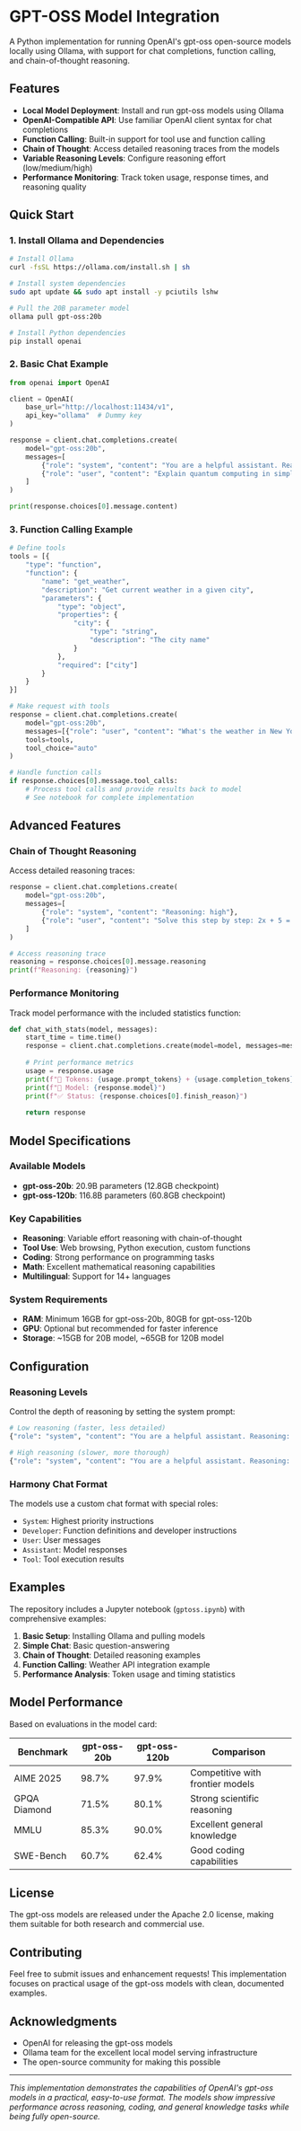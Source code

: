 # GPT-OSS Model Integration

A Python implementation for running OpenAI's gpt-oss open-source models locally using Ollama, with support for chat completions, function calling, and chain-of-thought reasoning.

## Features

- **Local Model Deployment**: Install and run gpt-oss models using Ollama
- **OpenAI-Compatible API**: Use familiar OpenAI client syntax for chat completions
- **Function Calling**: Built-in support for tool use and function calling
- **Chain of Thought**: Access detailed reasoning traces from the models
- **Variable Reasoning Levels**: Configure reasoning effort (low/medium/high)
- **Performance Monitoring**: Track token usage, response times, and reasoning quality

## Quick Start

### 1. Install Ollama and Dependencies

```bash
# Install Ollama
curl -fsSL https://ollama.com/install.sh | sh

# Install system dependencies
sudo apt update && sudo apt install -y pciutils lshw

# Pull the 20B parameter model
ollama pull gpt-oss:20b

# Install Python dependencies
pip install openai
```

### 2. Basic Chat Example

```python
from openai import OpenAI

client = OpenAI(
    base_url="http://localhost:11434/v1",
    api_key="ollama"  # Dummy key
)

response = client.chat.completions.create(
    model="gpt-oss:20b",
    messages=[
        {"role": "system", "content": "You are a helpful assistant. Reasoning: low"},
        {"role": "user", "content": "Explain quantum computing in simple terms."}
    ]
)

print(response.choices[0].message.content)
```

### 3. Function Calling Example

```python
# Define tools
tools = [{
    "type": "function",
    "function": {
        "name": "get_weather",
        "description": "Get current weather in a given city",
        "parameters": {
            "type": "object",
            "properties": {
                "city": {
                    "type": "string",
                    "description": "The city name"
                }
            },
            "required": ["city"]
        }
    }
}]

# Make request with tools
response = client.chat.completions.create(
    model="gpt-oss:20b",
    messages=[{"role": "user", "content": "What's the weather in New York?"}],
    tools=tools,
    tool_choice="auto"
)

# Handle function calls
if response.choices[0].message.tool_calls:
    # Process tool calls and provide results back to model
    # See notebook for complete implementation
```

## Advanced Features

### Chain of Thought Reasoning

Access detailed reasoning traces:

```python
response = client.chat.completions.create(
    model="gpt-oss:20b",
    messages=[
        {"role": "system", "content": "Reasoning: high"},
        {"role": "user", "content": "Solve this step by step: 2x + 5 = 13"}
    ]
)

# Access reasoning trace
reasoning = response.choices[0].message.reasoning
print(f"Reasoning: {reasoning}")
```

### Performance Monitoring

Track model performance with the included statistics function:

```python
def chat_with_stats(model, messages):
    start_time = time.time()
    response = client.chat.completions.create(model=model, messages=messages)
    
    # Print performance metrics
    usage = response.usage
    print(f"🔢 Tokens: {usage.prompt_tokens} + {usage.completion_tokens} = {usage.total_tokens}")
    print(f"🤖 Model: {response.model}")
    print(f"✅ Status: {response.choices[0].finish_reason}")
    
    return response
```

## Model Specifications

### Available Models
- **gpt-oss-20b**: 20.9B parameters (12.8GB checkpoint)
- **gpt-oss-120b**: 116.8B parameters (60.8GB checkpoint)

### Key Capabilities
- **Reasoning**: Variable effort reasoning with chain-of-thought
- **Tool Use**: Web browsing, Python execution, custom functions
- **Coding**: Strong performance on programming tasks
- **Math**: Excellent mathematical reasoning capabilities
- **Multilingual**: Support for 14+ languages

### System Requirements
- **RAM**: Minimum 16GB for gpt-oss-20b, 80GB for gpt-oss-120b
- **GPU**: Optional but recommended for faster inference
- **Storage**: ~15GB for 20B model, ~65GB for 120B model

## Configuration

### Reasoning Levels
Control the depth of reasoning by setting the system prompt:

```python
# Low reasoning (faster, less detailed)
{"role": "system", "content": "You are a helpful assistant. Reasoning: low"}

# High reasoning (slower, more thorough)
{"role": "system", "content": "You are a helpful assistant. Reasoning: high"}
```

### Harmony Chat Format
The models use a custom chat format with special roles:
- `System`: Highest priority instructions
- `Developer`: Function definitions and developer instructions  
- `User`: User messages
- `Assistant`: Model responses
- `Tool`: Tool execution results

## Examples

The repository includes a Jupyter notebook (`gptoss.ipynb`) with comprehensive examples:

1. **Basic Setup**: Installing Ollama and pulling models
2. **Simple Chat**: Basic question-answering
3. **Chain of Thought**: Detailed reasoning examples
4. **Function Calling**: Weather API integration example
5. **Performance Analysis**: Token usage and timing statistics

## Model Performance

Based on evaluations in the model card:

| Benchmark | gpt-oss-20b | gpt-oss-120b | Comparison |
|-----------|-------------|--------------|------------|
| AIME 2025 | 98.7% | 97.9% | Competitive with frontier models |
| GPQA Diamond | 71.5% | 80.1% | Strong scientific reasoning |
| MMLU | 85.3% | 90.0% | Excellent general knowledge |
| SWE-Bench | 60.7% | 62.4% | Good coding capabilities |

## License

The gpt-oss models are released under the Apache 2.0 license, making them suitable for both research and commercial use.

## Contributing

Feel free to submit issues and enhancement requests! This implementation focuses on practical usage of the gpt-oss models with clean, documented examples.

## Acknowledgments

- OpenAI for releasing the gpt-oss models
- Ollama team for the excellent local model serving infrastructure
- The open-source community for making this possible

---

*This implementation demonstrates the capabilities of OpenAI's gpt-oss models in a practical, easy-to-use format. The models show impressive performance across reasoning, coding, and general knowledge tasks while being fully open-source.*